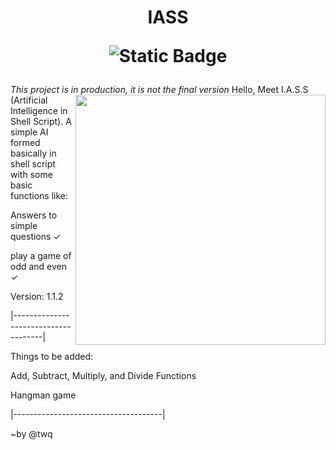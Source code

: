 <h1 align="center">IASS 
 
![Static Badge](https://img.shields.io/badge/license-MIT-%235FCC6F) 
</h1>


*This project is in production, it is not the final version*
<img align="right" style="width: 400px" src="https://github.com/yeedw/IASS/assets/110259744/8983f32c-1700-422b-8096-4757b142a495">
Hello, Meet I.A.S.S (Artificial Intelligence in Shell Script).
A simple AI formed basically in shell script with some basic functions like:

Answers to simple questions ✓

play a game of odd and even ✓

Version: 1.1.2

|-------------------------------------|

Things to be added:

Add, Subtract, Multiply, and Divide Functions

Hangman game

|-------------------------------------|

~by @twq

